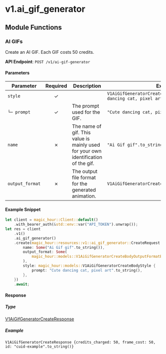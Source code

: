 # v1.ai_gif_generator

## Module Functions

### AI GIFs <a name="create"></a>

Create an AI GIF. Each GIF costs 50 credits.

**API Endpoint**: `POST /v1/ai-gif-generator`

#### Parameters

| Parameter | Required | Description | Example |
|-----------|:--------:|-------------|--------|
| `style` | ✓ |  | `V1AiGifGeneratorCreateBodyStyle {prompt: "Cute dancing cat, pixel art".to_string()}` |
| `└─ prompt` | ✓ | The prompt used for the GIF. | `"Cute dancing cat, pixel art".to_string()` |
| `name` | ✗ | The name of gif. This value is mainly used for your own identification of the gif. | `"Ai Gif gif".to_string()` |
| `output_format` | ✗ | The output file format for the generated animation. | `V1AiGifGeneratorCreateBodyOutputFormatEnum::Gif` |

#### Example Snippet

```rust
let client = magic_hour::Client::default()
    .with_bearer_auth(&std::env::var("API_TOKEN").unwrap());
let res = client
    .v1()
    .ai_gif_generator()
    .create(magic_hour::resources::v1::ai_gif_generator::CreateRequest {
        name: Some("Ai Gif gif".to_string()),
        output_format: Some(
            magic_hour::models::V1AiGifGeneratorCreateBodyOutputFormatEnum::Gif,
        ),
        style: magic_hour::models::V1AiGifGeneratorCreateBodyStyle {
            prompt: "Cute dancing cat, pixel art".to_string(),
        },
    })
    .await;
```

#### Response

##### Type
[V1AiGifGeneratorCreateResponse](/src/models/v1_ai_gif_generator_create_response.rs)

##### Example
`V1AiGifGeneratorCreateResponse {credits_charged: 50, frame_cost: 50, id: "cuid-example".to_string()}`


